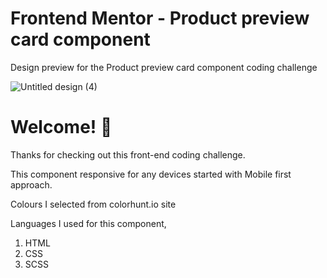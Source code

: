 # Frontend Mentor - Product preview card component

Design preview for the Product preview card component coding challenge

![Untitled design (4)](https://user-images.githubusercontent.com/64133659/219519338-1f6e931b-38cf-4b9b-9be6-3ad63e769823.png)


# Welcome! 👋

Thanks for checking out this front-end coding challenge.

This component responsive for any devices started with Mobile first approach.

Colours I selected from colorhunt.io site

Languages I used for this component,
1. HTML
2. CSS
3. SCSS


